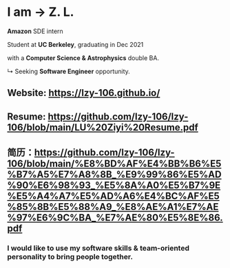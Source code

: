 # I am   →   **Z. L.**

**Amazon** SDE intern

Student at **UC Berkeley**, graduating in Dec 2021

with a **Computer Science & Astrophysics** double BA.

↳ Seeking **Software Engineer** opportunity.

## Website: <https://lzy-106.github.io/>
## Resume: <https://github.com/lzy-106/lzy-106/blob/main/LU%20Ziyi%20Resume.pdf>
## 简历：<https://github.com/lzy-106/lzy-106/blob/main/%E8%BD%AF%E4%BB%B6%E5%B7%A5%E7%A8%8B_%E9%99%86%E5%AD%90%E6%98%93_%E5%8A%A0%E5%B7%9E%E5%A4%A7%E5%AD%A6%E4%BC%AF%E5%85%8B%E5%88%A9_%E8%AE%A1%E7%AE%97%E6%9C%BA_%E7%AE%80%E5%8E%86.pdf>

### I would like to use my software skills & team-oriented personality to bring people together.

